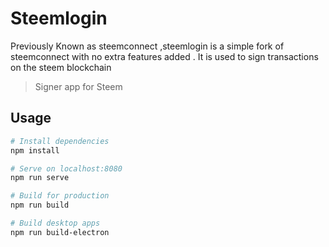 
# Steemlogin

Previously Known as steemconnect ,steemlogin is a simple fork of steemconnect with no extra features added . It is used to sign transactions on the steem blockchain 

> Signer app for Steem

## Usage

``` bash
# Install dependencies
npm install

# Serve on localhost:8080
npm run serve

# Build for production
npm run build

# Build desktop apps
npm run build-electron
```
